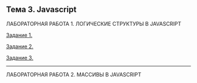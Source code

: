 Тема 3. Javascript
------------------------------------

ЛАБОРАТОРНАЯ РАБОТА 1. ЛОГИЧЕСКИЕ СТРУКТУРЫ В JAVASCRIPT

[Задание 1.]()

[Задание 2.]()

[Задание 3.]()

------------------------------------

ЛАБОРАТОРНАЯ РАБОТА 2. МАССИВЫ В JAVASCRIPT

[]()

[]()

[]()


